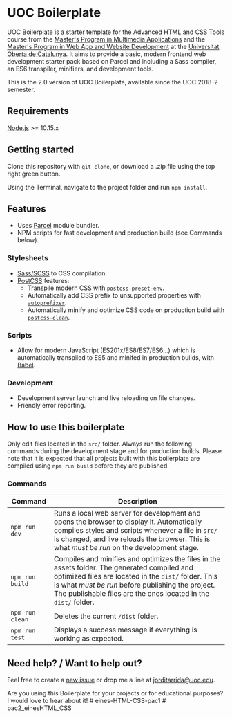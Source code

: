 # UOC Boilerplate

UOC Boilerplate is a starter template for the Advanced HTML and CSS Tools course from the [Master's Program in Multimedia Applications](https://estudis.uoc.edu/ca/masters-universitaris/aplicacions-multimedia/presentacio) and the [Master's Program in Web App and Website Development](https://estudis.uoc.edu/ca/masters-universitaris/desenvolupament-llocs-aplicacions-web/presentacio) at the [Universitat Oberta de Catalunya](https://www.uoc.edu). It aims to provide a basic, modern frontend web development starter pack based on Parcel and including a Sass compiler, an ES6 transpiler, minifiers, and development tools.

This is the 2.0 version of UOC Boilerplate, available since the UOC 2018-2 semester.


## Requirements

[Node.js](http://nodejs.org/) >= 10.15.x


## Getting started

Clone this repository with `git clone`, or download a .zip file using the top right green button.

Using the Terminal, navigate to the project folder and run `npm install`.


## Features

* Uses [Parcel](https://parceljs.org) module bundler.
* NPM scripts for fast development and production build (see Commands below).

### Stylesheets

* [Sass/SCSS](https://sass-lang.com) to CSS compilation.
* [PostCSS](https://postcss.org/) features:
    * Transpile modern CSS with [`postcss-preset-env`](https://preset-env.cssdb.org/features).
    * Automatically add CSS prefix to unsupported properties with [`autoprefixer`](https://autoprefixer.github.io/).
    * Automatically minify and optimize CSS code on production build with [`postcss-clean`](https://github.com/leodido/postcss-clean).

### Scripts

* Allow for modern JavaScript (ES201x/ES8/ES7/ES6…) which is automatically transpiled to ES5 and minifed in production builds, with [Babel](https://babeljs.io/).

### Development

* Development server launch and live reloading on file changes.
* Friendly error reporting.


## How to use this boilerplate

Only edit files located in the `src/` folder. Always run the following commands during the development stage and for production builds. Please note that it is expected that all projects built with this boilerplate are compiled using `npm run build` before they are published.

### Commands

| Command | Description |
|---------|-------------|
| `npm run dev` | Runs a local web server for development and opens the browser to display it. Automatically compiles styles and scripts whenever a file in `src/` is changed, and live reloads the browser. This is what *must be run* on the development stage. |
| `npm run build` | Compiles and minifies and optimizes the files in the assets folder. The generated compiled and optimized files are located in the `dist/` folder. This is what *must be run* before publishing the project. The publishable files are the ones located in the `dist/` folder. |
| `npm run clean` | Deletes the current `/dist` folder. |
| `npm run test` | Displays a success message if everything is working as expected. |


## Need help? / Want to help out?

Feel free to create a [new issue](https://github.com/uoc-advanced-html-css/uoc-boilerplate/issues/new/) or drop me a line at jorditarrida@uoc.edu.

Are you using this Boilerplate for your projects or for educational purposes? I would love to hear about it!
#   e i n e s - H T M L - C S S - p a c 1  
 # pac2_einesHTML_CSS
